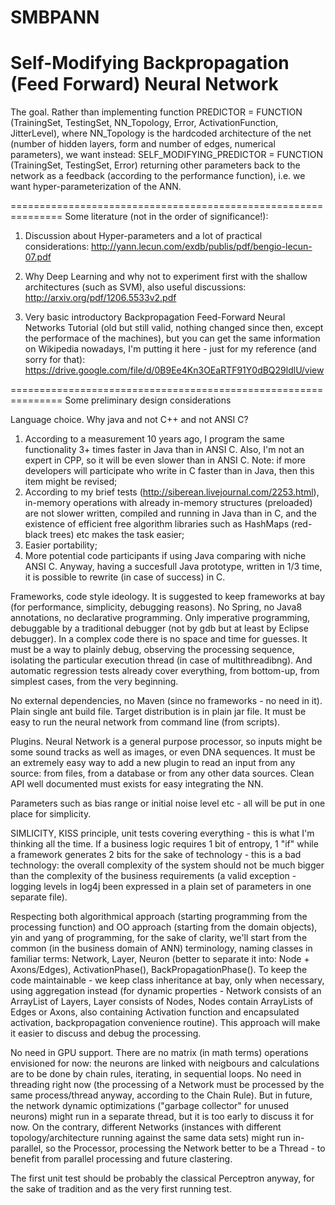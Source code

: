 # SMBPANN
Self-Modifying Backpropagation (Feed Forward) Neural Network 
===============================================================
The goal.
Rather than implementing function
PREDICTOR = FUNCTION (TrainingSet, TestingSet, NN_Topology, Error, ActivationFunction, JitterLevel),
where NN_Topology is the hardcoded architecture of the net (number of hidden layers, form and number of edges, numerical parameters),
we want instead:
SELF_MODIFYING_PREDICTOR = FUNCTION (TrainingSet, TestingSet, Error)
returning other parameters back to the network as a feedback (according to the performance function), i.e. we want hyper-parameterization of the ANN.

===============================================================
Some literature (not in the order of significance!):
1) Discussion about Hyper-parameters and a lot of practical considerations: 
http://yann.lecun.com/exdb/publis/pdf/bengio-lecun-07.pdf

2) Why Deep Learning and why not to experiment first with the shallow architectures (such as SVM), also useful discussions:
http://arxiv.org/pdf/1206.5533v2.pdf

3) Very basic introductory Backpropagation Feed-Forward Neural Networks Tutorial (old but still valid, nothing changed since then, except the performace of the machines), but you can get the same information on Wikipedia nowadays, I'm putting it here - just for my reference (and sorry for that): https://drive.google.com/file/d/0B9Ee4Kn3OEaRTF91Y0dBQ29ldlU/view

===============================================================
Some preliminary design considerations

Language choice. Why java and not C++ and not ANSI C?
1) According to a measurement 10 years ago, I program the same functionality 3+ times faster in Java than in ANSI C. 
Also, I'm not an expert in CPP, so it will be even slower than in ANSI C.
Note: if more developers will participate who write in C faster than in Java, then this item might be revised;
2) According to my brief tests (http://siberean.livejournal.com/2253.html), in-memory operations with already in-memory structures (preloaded) are not slower written, compiled and running in Java than in C, and the existence of efficient free algorithm libraries such as HashMaps (red-black trees) etc makes the task easier;
3) Easier portability;
4) More potential code participants if using Java comparing with niche ANSI C.
Anyway, having a succesfull Java prototype, written in 1/3 time, it is possible to rewrite (in case of success) in C.

Frameworks, code style ideology.
It is suggested to keep frameworks at bay (for performance, simplicity, debugging reasons). No Spring, no Java8 annotations, no declarative programming. Only imperative programming, debuggable by a traditional debugger (not by gdb but at least by Eclipse debugger). In a complex code there is no space and time for guesses. It must be a way to plainly debug, observing the processing sequence, isolating the particular execution thread (in case of multithreadibng). And automatic regression tests already cover everything, from bottom-up, from simplest cases, from the very beginning.

No external dependencies, no Maven (since no frameworks - no need in it). Plain single ant build file. Target distribution is in plain jar file. It must be easy to run the neural network from command line (from scripts).

Plugins. Neural Network is a general purpose processor, so inputs might be some sound tracks as well as images, 
or even DNA sequences. It must be an extremely easy way to add a new plugin to read an input from any source: from files, from a database or from any other data sources. Clean API well documented must exists for easy integrating the NN.

Parameters such as bias range or initial noise level etc - all will be put in one place for simplicity.

SIMLICITY, KISS principle, unit tests covering everything - this is what I'm thinking all the time. If a business logic requires 1 bit of entropy, 1 "if" while a framework generates 2 bits for the sake of technology - this is a bad technology: the overall complexity of the system should not be much bigger than the complexity of the business requirements (a valid exception - logging levels in log4j been expressed in a plain set of parameters in one separate file).

Respecting both algorithmical approach (starting programming from the processing function) and OO approach (starting from the domain objects), yin and yang of programming, for the sake of clarity, we'll start from the common (in the business domain of ANN) terminology, naming classes in familiar terms: Network, Layer, Neuron (better to separate it into: Node + Axons/Edges), ActivationPhase(), BackPropagationPhase().
To keep the code maintainable - we keep class inheritance at bay, only when necessary, using aggregation instead (for dynamic properties - Network consists of an ArrayList of Layers, Layer consists of Nodes, Nodes contain ArrayLists of Edges or Axons, also containing Activation function and encapsulated activation, backpropagation convenience routine). This approach will make it easier to discuss and debug the processing. 

No need in GPU support. There are no matrix (in math terms) operations envisioned for now: the neurons are linked with neigbours and calculations are to be done by chain rules, iterating, in sequential loops. No need in threading right now (the processing of a Network must be processed by the same process/thread anyway, according to the Chain Rule). But in future, the network dynamic optimizations ("garbage collector" for unused neurons) might run in a separate thread, but it is too early to discuss it for now. On the contrary, different Networks (instances with different topology/architecture running against the same data sets) might run in-parallel, so the Processor, processing the Network better to be a Thread - to benefit from parallel processing and future clastering.

The first unit test should be probably the classical Perceptron anyway, for the sake of tradition and as the very first running test.

